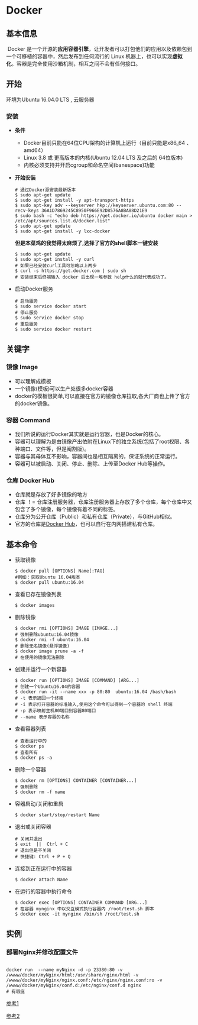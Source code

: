 # Docker



##	基本信息

​	Docker 是一个开源的**应用容器引擎**，让开发者可以打包他们的应用以及依赖包到一个可移植的容器中，然后发布到任何流行的 Linux 机器上，也可以实现**虚拟化**。容器是完全使用沙箱机制，相互之间不会有任何接口。 



##	开始

环境为Ubuntu 16.04.0 LTS , 云服务器

### 安装

* **条件**

  * Docker目前只能在64位CPU架构的计算机上运行（目前只能是x86_64 、amd64）
  * Linux 3.8 或 更高版本的内核(Ubuntu 12.04 LTS 及之后的 64位版本)
  * 内核必须支持并开启cgroup和命名空间(banespace)功能

* **开始安装**

  

  ```shell
  # 通过Docker源安装最新版本
  $ sudo apt-get update
  $ sudo apt-get install -y apt-transport-https
  $ sudo apt-key adv --keyserver hkp://keyserver.ubuntu.com:80 --recv-keys 36A1D7869245C8950F966E92D8576A8BA88D21E9
  $ sudo bash -c "echo deb https://get.docker.io/ubuntu docker main > /etc/apt/sources.list.d/docker.list"
  $ sudo apt-get update
  $ sudo apt-get install -y lxc-docker
  ```

  

  **但是本菜鸡的我觉得太麻烦了,选择了官方的shell脚本一键安装**

  

  ```shell
  $ sudo apt-get update
  $ sudo apt-get install -y curl
  # 如果已经安装curl工具可忽略以上两步
  $ curl -s https://get.docker.com | sudo sh
  # 安装结束后终端输入 docker 后出现一堆参数 help什么的就代表成功了。
  ```

* 启动Docker服务

   ```shell
  # 启动服务
  $ sudo service docker start
  # 停止服务
  $ sudo service docker stop
  # 重启服务
  $ sudo service docker restart
  ```

## 关键字

### 镜像 Image

* 可以理解成模板
* 一个镜像(模板)可以生产处很多docker容器
* docker的模板很简单,可以直接在官方的镜像仓库拉取,各大厂商也上传了官方的docker镜像。

### 容器 Command

* 我们所说的运行Docker其实就是运行容器，也是Docker的核心。
* 容器可以理解为是由镜像产出依附在Linux下的独立系统(包括了root权限、各种端口、文件等，但是阉割版)。
* 容器与其母体互不影响，容器间也是相互隔离的，保证系统的正常运行。
* 容器可以被启动、关闭、停止、删除、上传至Docker Hub等操作。

### 仓库 Docker Hub

* 仓库就是存放了好多镜像的地方
* 仓库 ！= 仓库注册服务器，仓库注册服务器上存放了多个仓库，每个仓库中又包含了多个镜像，每个镜像有着不同的标签。
* 仓库分为公开仓库（Public）和私有仓库（Private），与GitHub相似。
* 官方的仓库是[Docker Hub](https://hub.docker.com/)，也可以自行在内网搭建私有仓库。



## 基本命令

* 获取镜像

  ```shell
  $ docker pull [OPTIONS] Name[:TAG]
  #例如：获取Ubuntu 16.04版本
  $ docker pull ubuntu:16.04
  ```

* 查看已存在镜像列表

  ```
  $ docker images
  ```

* 删除镜像

  ```shell
  $ docker rmi [OPTIONS] IMAGE [IMAGE...]
  # 强制删除ubuntu:16.04镜像
  $ docker rmi -f ubuntu:16.04
  # 删除无名镜像(悬浮镜像)
  $ docker image prune -a -f
  # 在使用的镜像无法删除
  ```

* 创建并运行一个新容器

  ```shell
  $ docker run [OPTIONS] IMAGE [COMMAND] [ARG...]
  # 创建一个Ubuntu16.04的容器
  $ docker run -it --name xxx -p 80:80 	ubuntu:16.04 /bash/bash
  # -t 表示返回一个终端
  # -i 表示打开容器的标准输入,使用这个命令可以得到一个容器的 shell 终端
  # -p 表示映射主机80端口到容器80端口
  # --name 表示容器的名称
  ```

* 查看容器列表

  ```shell
  # 查看运行中的
  $ docker ps 	
  # 查看所有
  $ docker ps -a
  ```

* 删除一个容器

  ```shell
  $ docker rm [OPTIONS] CONTAINER [CONTAINER...]
  # 强制删除
  $ docker rm -f name
  ```

* 容器启动/关闭和重启

  ```shell
  $ docker start/stop/restart Name
  ```

* 退出或关闭容器

  ```shell
  # 关闭并退出
  $ exit  ||  Ctrl + C
  # 退出但是不关闭
  # 快捷键: Ctrl + P + Q
  ```

* 连接到正在运行中的容器

  ```shell
  $ docker attach Name
  ```

* 在运行的容器中执行命令

  ```shell
  $ docker exec [OPTIONS] CONTAINER COMMAND [ARG...]
  # 在容器 mynginx 中以交互模式执行容器内 /root/test.sh 脚本
  $ docker exec -it mynginx /bin/sh /root/test.sh
  ```

  

## 实例

### 部署Nginx并修改配置文件

```shell

docker run  --name myNginx -d -p 23380:80 -v /wwww/docker/myNginx/html:/usr/share/nginx/html -v /wwww/docker/myNginx/nginx.conf:/etc/nginx/nginx.conf:ro -v /wwww/docker/myNginx/conf.d:/etc/nginx/conf.d nginx
# 有瑕疵
```



[参考1](https://blog.csdn.net/wangfei0904306/article/details/77623400)

[参考2](https://blog.csdn.net/qq_26641781/article/details/80883192)

